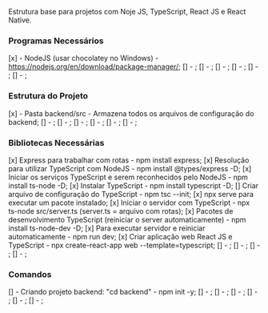 Estrutura base para projetos com Noje JS, TypeScript, React JS e React Native.

### Programas Necessários

[x] - NodeJS (usar chocolatey no Windows) - https://nodejs.org/en/download/package-manager/;
[] - ;
[] - ;
[] - ;
[] - ;
[] - ;
[] - ;

### Estrutura do Projeto

[x] - Pasta backend/src - Armazena todos os arquivos de configuração do backend;
[] - ;
[] - ;
[] - ;
[] - ;
[] - ;
[] - ;

### Bibliotecas Necessárias

[x] Express para trabalhar com rotas - npm install express;
[x] Resolução para utilizar TypeScript com NodeJS - npm install @types/express -D;
[x] Iniciar os serviços TypeScript e serem reconhecidos pelo NodeJS - npm install ts-node -D;
[x] Instalar TypeScript - npm install typescript -D;
[] Criar arquivo de configuração do TypeScript - npm tsc --init;
[x] npx serve para executar um pacote instalado;
[x] Iniciar o servidor com TypeScript - npx ts-node src/server.ts (server.ts = arquivo com rotas);
[x] Pacotes de desenvolvimento TypeScript (reiniciar o server automaticamente) - npm install ts-node-dev -D;
[x] Para executar servidor e reiniciar automaticamente - npm run dev;
[x] Criar aplicação web React JS e TypeScript - npx create-react-app web --template=typescript;
[] - ;
[] - ;
[] - ;
[] - ;

### Comandos

[] - Criando projeto backend: "cd backend" - npm init -y;
[] - ;
[] - ;
[] - ;
[] - ;
[] - ;
[] - ;